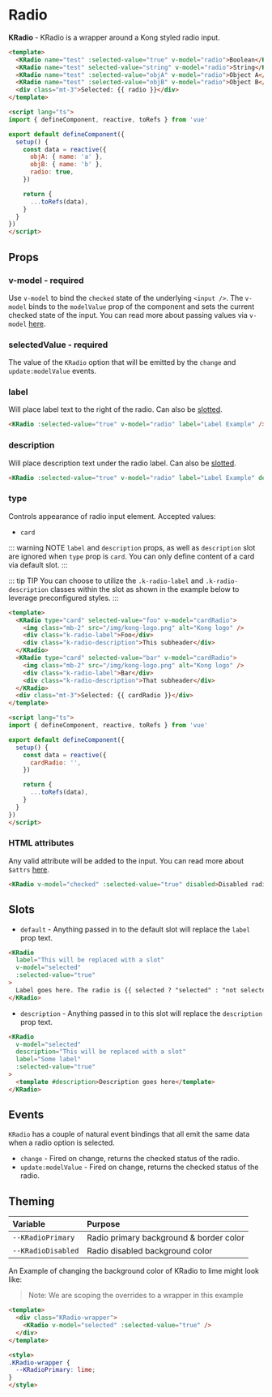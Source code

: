 # Radio

**KRadio** - KRadio is a wrapper around a Kong styled radio input.

<KCard>
  <template #body>
    <div>
      <KRadio name="test" :selected-value="true" v-model="radio">Boolean</KRadio>
      <KRadio name="test" selected-value="string" v-model="radio">String</KRadio>
      <KRadio name="test" :selected-value="objA" v-model="radio">Object A</KRadio>
      <KRadio name="test" :selected-value="objB" v-model="radio">Object B</KRadio>
    </div>
    <div class="mt-3">Selected: {{ radio }}</div>
  </template>
</KCard>

```html
<template>
  <KRadio name="test" :selected-value="true" v-model="radio">Boolean</KRadio>
  <KRadio name="test" selected-value="string" v-model="radio">String</KRadio>
  <KRadio name="test" :selected-value="objA" v-model="radio">Object A</KRadio>
  <KRadio name="test" :selected-value="objB" v-model="radio">Object B</KRadio>
  <div class="mt-3">Selected: {{ radio }}</div>
</template>

<script lang="ts">
import { defineComponent, reactive, toRefs } from 'vue'

export default defineComponent({
  setup() {
    const data = reactive({
      objA: { name: 'a' },
      objB: { name: 'b' },
      radio: true,
    })

    return {
      ...toRefs(data),
    }
  }
})
</script>
```

## Props

### v-model - required

Use `v-model` to bind the `checked` state of the underlying `<input />`. The `v-model` binds to the `modelValue` prop of the component and sets the current checked state of the input. You can read more about passing values via `v-model` [here](https://vuejs.org/guide/components/events.html#usage-with-v-model).

### selectedValue - required

The value of the `KRadio` option that will be emitted by the `change` and `update:modelValue` events.

### label

Will place label text to the right of the radio. Can also be [slotted](#slots).

```html
<KRadio :selected-value="true" v-model="radio" label="Label Example" />
```

<KRadio :selected-value="true" v-model="radio" label="Label Example" />

### description

Will place description text under the radio label. Can also be [slotted](#slots).

```html
<KRadio :selected-value="true" v-model="radio" label="Label Example" description="Some subheader text" />
```

<KRadio :selected-value="true" v-model="radio" label="Label Example" description="Some subheader text" />

### type

Controls appearance of radio input element. Accepted values:
- `card`

::: warning NOTE
`label` and `description` props, as well as `description` slot are ignored when `type` prop is `card`. You can only define content of a card via default slot.
:::

::: tip TIP
You can choose to utilize the `.k-radio-label` and `.k-radio-description` classes within the slot as shown in the example below to leverage preconfigured styles.
:::

<KCard>
  <template #body>
    <div class="d-flex">
      <KRadio type="card" selected-value="foo" v-model="cardRadio">
        <img class="mb-2" src="/img/kong-logomark.png" alt="Kong logo" />
        <div class="k-radio-label">Foo</div>
        <div class="k-radio-description">This subheader</div>
      </KRadio>
      <KRadio type="card" selected-value="bar" v-model="cardRadio">
        <img class="mb-2" src="/img/kong-logomark.png" alt="Kong logo" />
        <div class="k-radio-label">Bar</div>
        <div class="k-radio-description">That subheader</div>
      </KRadio>
    </div>
    <div class="mt-3">Selected: {{ cardRadio }}</div>
  </template>
</KCard>

```html
<template>
  <KRadio type="card" selected-value="foo" v-model="cardRadio">
    <img class="mb-2" src="/img/kong-logo.png" alt="Kong logo" />
    <div class="k-radio-label">Foo</div>
    <div class="k-radio-description">This subheader</div>
  </KRadio>
  <KRadio type="card" selected-value="bar" v-model="cardRadio">
    <img class="mb-2" src="/img/kong-logo.png" alt="Kong logo" />
    <div class="k-radio-label">Bar</div>
    <div class="k-radio-description">That subheader</div>
  </KRadio>
  <div class="mt-3">Selected: {{ cardRadio }}</div>
</template>

<script lang="ts">
import { defineComponent, reactive, toRefs } from 'vue'

export default defineComponent({
  setup() {
    const data = reactive({
      cardRadio: '',
    })

    return {
      ...toRefs(data),
    }
  }
})
</script>
```

### HTML attributes

Any valid attribute will be added to the input. You can read more about `$attrs` [here](https://vuejs.org/api/composition-api-setup.html#setup-context).

```html
<KRadio v-model="checked" :selected-value="true" disabled>Disabled radio</KRadio>
```

<KCard>
  <template #body>
    <KRadio v-model="radioState" :selected-value="true" disabled>Disabled radio</KRadio>
  </template>
</KCard>

## Slots

- `default` - Anything passed in to the default slot will replace the `label` prop text.

<KCard>
  <template #body>
    <KRadio v-model="selected" :selected-value="true">
      Label goes here. The radio is {{ selected ? 'selected' : 'not selected' }}
    </KRadio>
  </template>
</KCard>

```html
<KRadio
  label="This will be replaced with a slot"
  v-model="selected"
  :selected-value="true"
>
  Label goes here. The radio is {{ selected ? "selected" : "not selected" }}
</KRadio>
```

- `description` - Anything passed in to this slot will replace the `description` prop text.

<KCard>
  <template #body>
    <KRadio label="Some label" description="This will be replaced with a slot" v-model="selected" :selected-value="true">
      <template #description>
        Description goes here
      </template>
    </KRadio>
  </template>
</KCard>

```html
<KRadio
  v-model="selected"
  description="This will be replaced with a slot"
  label="Some label"
  :selected-value="true"
>
  <template #description>Description goes here</template>
</KRadio>
```

## Events

`KRadio` has a couple of natural event bindings that all emit the same data when a radio option is selected.

- `change` - Fired on change, returns the checked status of the radio.
- `update:modelValue` - Fired on change, returns the checked status of the radio.

## Theming

| Variable | Purpose
|:-------- |:-------
| `--KRadioPrimary`| Radio primary background & border color
| `--KRadioDisabled`| Radio disabled background color

An Example of changing the background color of KRadio to lime might look like:

> Note: We are scoping the overrides to a wrapper in this example

<div class="KRadio-wrapper">
  <KRadio v-model="radioState" :selected-value="true" />
</div>

```html
<template>
  <div class="KRadio-wrapper">
    <KRadio v-model="selected" :selected-value="true" />
  </div>
</template>

<style>
.KRadio-wrapper {
  --KRadioPrimary: lime;
}
</style>
```

<script lang="ts">
import { defineComponent, reactive, toRefs } from 'vue'

export default defineComponent({
  setup() {
    const data = reactive({
      objA: { name: 'a' },
      objB: { name: 'b' },
      radio: true,
      radioState: true,
      selected: false,
      cardRadio: ''
    })

    return {
      ...toRefs(data),
    }
  }
})
</script>

<style lang="scss">
.KRadio-wrapper {
  --KRadioPrimary: lime;
}

.k-radio {
  margin-right: 10px;
}
</style>
